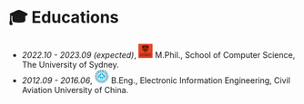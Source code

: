 # 🎓 Educations
- *2022.10 - 2023.09 (expected)*, <img src="./images/usyd.png" width="25em"> M.Phil., School of Computer Science, The University of Sydney.
- *2012.09 - 2016.06*, <img src="./images/cauc.png" width="25em"> B.Eng., Electronic Information Engineering, Civil Aviation University of China.
